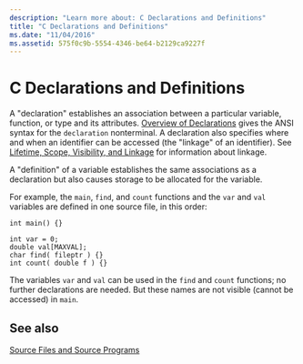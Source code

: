 ```yaml
---
description: "Learn more about: C Declarations and Definitions"
title: "C Declarations and Definitions"
ms.date: "11/04/2016"
ms.assetid: 575f0c9b-5554-4346-be64-b2129ca9227f
---
```

# C Declarations and Definitions

A "declaration" establishes an association between a particular variable, function, or type and its attributes. [Overview of Declarations](../c-language/overview-of-declarations.md) gives the ANSI syntax for the `declaration` nonterminal. A declaration also specifies where and when an identifier can be accessed (the "linkage" of an identifier). See [Lifetime, Scope, Visibility, and Linkage](../c-language/lifetime-scope-visibility-and-linkage.md) for information about linkage.

A "definition" of a variable establishes the same associations as a declaration but also causes storage to be allocated for the variable.

For example, the `main`, `find`, and `count` functions and the `var` and `val` variables are defined in one source file, in this order:

```
int main() {}

int var = 0;
double val[MAXVAL];
char find( fileptr ) {}
int count( double f ) {}
```

The variables `var` and `val` can be used in the `find` and `count` functions; no further declarations are needed. But these names are not visible (cannot be accessed) in `main`.

## See also

[Source Files and Source Programs](../c-language/source-files-and-source-programs.md)
